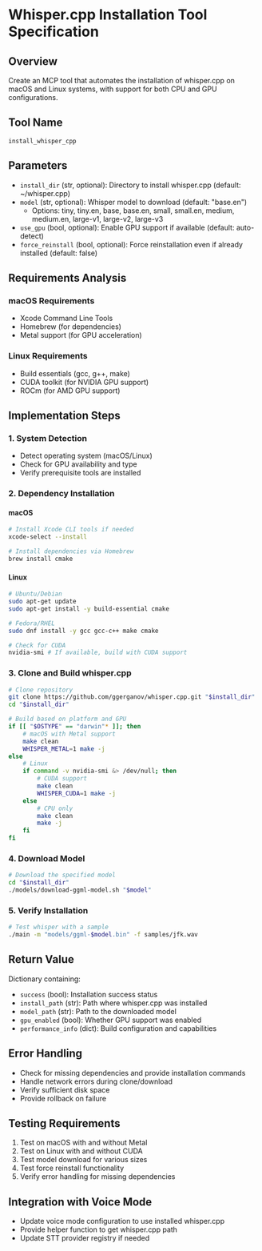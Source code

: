 # Whisper.cpp Installation Tool Specification

## Overview
Create an MCP tool that automates the installation of whisper.cpp on macOS and Linux systems, with support for both CPU and GPU configurations.

## Tool Name
`install_whisper_cpp`

## Parameters
- `install_dir` (str, optional): Directory to install whisper.cpp (default: ~/whisper.cpp)
- `model` (str, optional): Whisper model to download (default: "base.en")
  - Options: tiny, tiny.en, base, base.en, small, small.en, medium, medium.en, large-v1, large-v2, large-v3
- `use_gpu` (bool, optional): Enable GPU support if available (default: auto-detect)
- `force_reinstall` (bool, optional): Force reinstallation even if already installed (default: false)

## Requirements Analysis

### macOS Requirements
- Xcode Command Line Tools
- Homebrew (for dependencies)
- Metal support (for GPU acceleration)

### Linux Requirements
- Build essentials (gcc, g++, make)
- CUDA toolkit (for NVIDIA GPU support)
- ROCm (for AMD GPU support)

## Implementation Steps

### 1. System Detection
- Detect operating system (macOS/Linux)
- Check for GPU availability and type
- Verify prerequisite tools are installed

### 2. Dependency Installation

#### macOS
```bash
# Install Xcode CLI tools if needed
xcode-select --install

# Install dependencies via Homebrew
brew install cmake
```

#### Linux
```bash
# Ubuntu/Debian
sudo apt-get update
sudo apt-get install -y build-essential cmake

# Fedora/RHEL
sudo dnf install -y gcc gcc-c++ make cmake

# Check for CUDA
nvidia-smi # If available, build with CUDA support
```

### 3. Clone and Build whisper.cpp
```bash
# Clone repository
git clone https://github.com/ggerganov/whisper.cpp.git "$install_dir"
cd "$install_dir"

# Build based on platform and GPU
if [[ "$OSTYPE" == "darwin"* ]]; then
    # macOS with Metal support
    make clean
    WHISPER_METAL=1 make -j
else
    # Linux
    if command -v nvidia-smi &> /dev/null; then
        # CUDA support
        make clean
        WHISPER_CUDA=1 make -j
    else
        # CPU only
        make clean
        make -j
    fi
fi
```

### 4. Download Model
```bash
# Download the specified model
cd "$install_dir"
./models/download-ggml-model.sh "$model"
```

### 5. Verify Installation
```bash
# Test whisper with a sample
./main -m "models/ggml-$model.bin" -f samples/jfk.wav
```

## Return Value
Dictionary containing:
- `success` (bool): Installation success status
- `install_path` (str): Path where whisper.cpp was installed
- `model_path` (str): Path to the downloaded model
- `gpu_enabled` (bool): Whether GPU support was enabled
- `performance_info` (dict): Build configuration and capabilities

## Error Handling
- Check for missing dependencies and provide installation commands
- Handle network errors during clone/download
- Verify sufficient disk space
- Provide rollback on failure

## Testing Requirements
1. Test on macOS with and without Metal
2. Test on Linux with and without CUDA
3. Test model download for various sizes
4. Test force reinstall functionality
5. Verify error handling for missing dependencies

## Integration with Voice Mode
- Update voice mode configuration to use installed whisper.cpp
- Provide helper function to get whisper.cpp path
- Update STT provider registry if needed